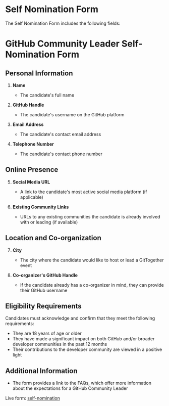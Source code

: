 # Self Nomination Form

The Self Nomination Form includes the following fields:

# GitHub Community Leader Self-Nomination Form

## Personal Information

1. **Name**
   - The candidate's full name

2. **GitHub Handle**
   - The candidate's username on the GitHub platform

3. **Email Address**
   - The candidate's contact email address

4. **Telephone Number**
   - The candidate's contact phone number

## Online Presence

5. **Social Media URL**
   - A link to the candidate's most active social media platform (if applicable)

6. **Existing Community Links**
   - URLs to any existing communities the candidate is already involved with or leading (if available)

## Location and Co-organization

7. **City**
   - The city where the candidate would like to host or lead a GitTogether event

8. **Co-organizer's GitHub Handle**
   - If the candidate already has a co-organizer in mind, they can provide their GitHub username

## Eligibility Requirements

Candidates must acknowledge and confirm that they meet the following requirements:

- They are 18 years of age or older
- They have made a significant impact on both GitHub and/or broader developer communities in the past 12 months
- Their contributions to the developer community are viewed in a positive light

## Additional Information

- The form provides a link to the FAQs, which offer more information about the expectations for a GitHub Community Leader

Live form: [self-nomination](https://forms.gle/uPwTc99SLU3TKunz5)

